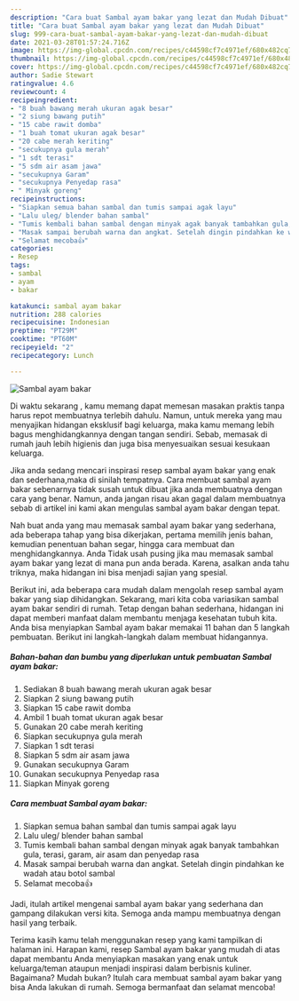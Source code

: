 ```yaml
---
description: "Cara buat Sambal ayam bakar yang lezat dan Mudah Dibuat"
title: "Cara buat Sambal ayam bakar yang lezat dan Mudah Dibuat"
slug: 999-cara-buat-sambal-ayam-bakar-yang-lezat-dan-mudah-dibuat
date: 2021-03-28T01:57:24.716Z
image: https://img-global.cpcdn.com/recipes/c44598cf7c4971ef/680x482cq70/sambal-ayam-bakar-foto-resep-utama.jpg
thumbnail: https://img-global.cpcdn.com/recipes/c44598cf7c4971ef/680x482cq70/sambal-ayam-bakar-foto-resep-utama.jpg
cover: https://img-global.cpcdn.com/recipes/c44598cf7c4971ef/680x482cq70/sambal-ayam-bakar-foto-resep-utama.jpg
author: Sadie Stewart
ratingvalue: 4.6
reviewcount: 4
recipeingredient:
- "8 buah bawang merah ukuran agak besar"
- "2 siung bawang putih"
- "15 cabe rawit domba"
- "1 buah tomat ukuran agak besar"
- "20 cabe merah keriting"
- "secukupnya gula merah"
- "1 sdt terasi"
- "5 sdm air asam jawa"
- "secukupnya Garam"
- "secukupnya Penyedap rasa"
- " Minyak goreng"
recipeinstructions:
- "Siapkan semua bahan sambal dan tumis sampai agak layu"
- "Lalu uleg/ blender bahan sambal"
- "Tumis kembali bahan sambal dengan minyak agak banyak tambahkan gula, terasi, garam, air asam dan penyedap rasa"
- "Masak sampai berubah warna dan angkat. Setelah dingin pindahkan ke wadah atau botol sambal"
- "Selamat mecoba👍"
categories:
- Resep
tags:
- sambal
- ayam
- bakar

katakunci: sambal ayam bakar 
nutrition: 288 calories
recipecuisine: Indonesian
preptime: "PT29M"
cooktime: "PT60M"
recipeyield: "2"
recipecategory: Lunch

---
```



![Sambal ayam bakar](https://img-global.cpcdn.com/recipes/c44598cf7c4971ef/680x482cq70/sambal-ayam-bakar-foto-resep-utama.jpg)

Di waktu  sekarang , kamu memang dapat memesan masakan praktis tanpa harus repot membuatnya terlebih dahulu. Namun, untuk mereka yang mau menyajikan hidangan eksklusif bagi keluarga, maka kamu memang lebih bagus menghidangkannya dengan tangan sendiri. Sebab, memasak di rumah jauh lebih higienis dan juga bisa menyesuaikan sesuai kesukaan keluarga.

Jika anda sedang mencari inspirasi resep sambal ayam bakar yang enak dan sederhana,maka di sinilah tempatnya. Cara membuat sambal ayam bakar  sebenarnya tidak susah untuk dibuat jika anda membuatnya dengan cara yang benar. Namun, anda jangan risau akan gagal dalam membuatnya 
sebab di artikel ini kami akan mengulas sambal ayam bakar dengan tepat.  



Nah buat anda yang mau memasak sambal ayam bakar yang sederhana, ada beberapa tahap yang bisa dikerjakan, pertama memilih jenis bahan, kemudian penentuan bahan segar, hingga cara membuat dan menghidangkannya. Anda Tidak usah pusing jika mau memasak sambal ayam bakar yang lezat di mana pun anda berada. Karena, asalkan anda  tahu triknya, maka hidangan ini bisa menjadi sajian yang spesial.

Berikut ini, ada beberapa cara mudah dalam mengolah resep sambal ayam bakar yang siap dihidangkan. Sekarang, mari kita coba variasikan sambal ayam bakar sendiri di rumah. Tetap dengan bahan sederhana, hidangan ini dapat memberi manfaat dalam membantu menjaga kesehatan tubuh kita. Anda bisa menyiapkan Sambal ayam bakar memakai 11 bahan dan 5 langkah pembuatan. Berikut ini langkah-langkah dalam membuat hidangannya.

<!--inarticleads1-->

##### Bahan-bahan dan bumbu yang diperlukan untuk pembuatan Sambal ayam bakar:

1. Sediakan 8 buah bawang merah ukuran agak besar
1. Siapkan 2 siung bawang putih
1. Siapkan 15 cabe rawit domba
1. Ambil 1 buah tomat ukuran agak besar
1. Gunakan 20 cabe merah keriting
1. Siapkan secukupnya gula merah
1. Siapkan 1 sdt terasi
1. Siapkan 5 sdm air asam jawa
1. Gunakan secukupnya Garam
1. Gunakan secukupnya Penyedap rasa
1. Siapkan  Minyak goreng




<!--inarticleads2-->

##### Cara membuat Sambal ayam bakar:

1. Siapkan semua bahan sambal dan tumis sampai agak layu
1. Lalu uleg/ blender bahan sambal
1. Tumis kembali bahan sambal dengan minyak agak banyak tambahkan gula, terasi, garam, air asam dan penyedap rasa
1. Masak sampai berubah warna dan angkat. Setelah dingin pindahkan ke wadah atau botol sambal
1. Selamat mecoba👍




Jadi, itulah artikel mengenai  sambal ayam bakar  yang sederhana dan gampang dilakukan versi kita. Semoga anda mampu membuatnya dengan hasil yang terbaik. 

Terima kasih kamu telah menggunakan resep yang kami tampilkan di halaman ini. Harapan kami, resep  Sambal ayam bakar yang mudah di atas dapat membantu Anda menyiapkan masakan yang enak untuk keluarga/teman ataupun menjadi inspirasi dalam berbisnis kuliner. Bagaimana? Mudah bukan? Itulah cara membuat sambal ayam bakar yang bisa Anda lakukan di rumah. Semoga bermanfaat dan selamat mencoba!

